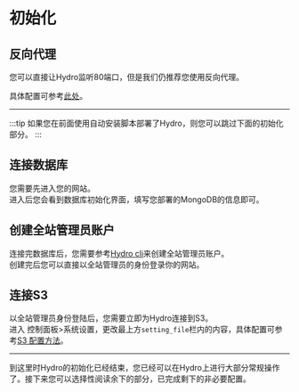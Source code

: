 # 初始化

## 反向代理

您可以直接让Hydro监听80端口，但是我们仍推荐您使用反向代理。

具体配置可参考[此处](https://github.com/hydro-dev/Hydro/tree/master/examples)。

---

:::tip
如果您在前面使用自动安装脚本部署了Hydro，则您可以跳过下面的初始化部分。
:::

## 连接数据库

您需要先进入您的网站。  
进入后您会看到数据库初始化界面，填写您部署的MongoDB的信息即可。

## 创建全站管理员账户

连接完数据库后，您需要参考[Hydro cli](/install/cli/)来创建全站管理员账户。  
创建完后您可以直接以全站管理员的身份登录你的网站。

## 连接S3

以全站管理员身份登陆后，您需要立即为Hydro连接到S3。  
进入 控制面板>系统设置，更改最上方`setting_file`栏内的内容，具体配置可参考[S3 配置方法](/install/enhance/s3)。

---

到这里时Hydro的初始化已经结束，您已经可以在Hydro上进行大部分常规操作了。接下来您可以选择性阅读余下的部分，已完成剩下的非必要配置。